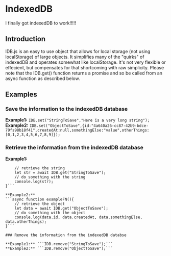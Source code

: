 # IndexedDB
I finally got indexedDB to work!!!!!

## Introduction

IDB.js is an easy to use object that allows for local storage (not using localStorage) of large objects. It simplifies many of the "quirks" of indexedDB and operates somewhat like localStorage. It's not very flexible or effecient, but compensates for that shortcoming with raw simplicity. Please note that the IDB.get() function returns a promise and so be called from an async function as described below.

## Examples

### Save the information to the indexedDB database

**Example1:** ```IDB.set("StringToSave","Here is a very long string");```
**Example2:** ```IDB.set("ObjectToSave",{id:"4a640a26-cc87-42b9-bdce-79fs98b18f41",createdAt:null,somethingElse:"value",otherThings:[0,1,2,3,4,5,6,7,8,9]});```

### Retrieve the information from the indexedDB database

**Example1:** 
```async function exampleFN(){
    // retrieve the string
    let str = await IDB.get("StringToSave");
    // do something with the string
    console.log(str);
}```

**Example2:**
```async function exampleFN(){
    // retrieve the object
    let data = await IDB.get("ObjectToSave");
    // do something with the object
    console.log(data.id, data.createdAt, data.somethingElse, data.otherThings);
}```

### Remove the information from the indexedDB databse

**Example1:** ```IDB.remove("StringToSave");```
**Example2:** ```IDB.remove("ObjectToSave");```